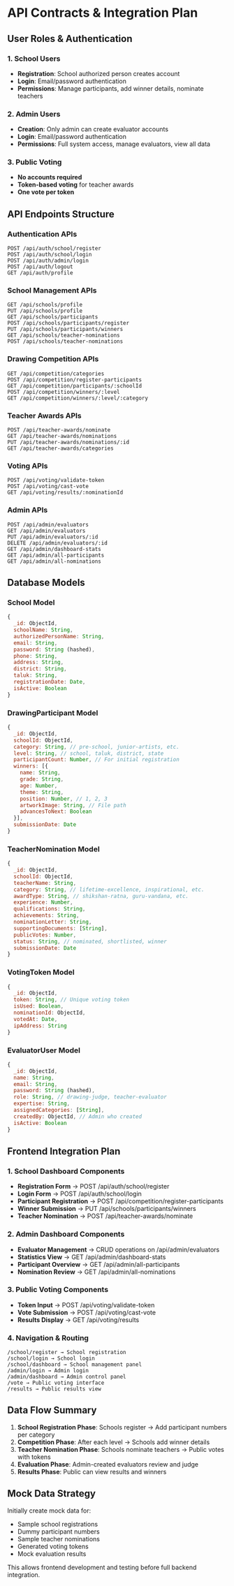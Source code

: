 # API Contracts & Integration Plan

## User Roles & Authentication

### 1. School Users
- **Registration**: School authorized person creates account
- **Login**: Email/password authentication
- **Permissions**: Manage participants, add winner details, nominate teachers

### 2. Admin Users  
- **Creation**: Only admin can create evaluator accounts
- **Login**: Email/password authentication
- **Permissions**: Full system access, manage evaluators, view all data

### 3. Public Voting
- **No accounts required**
- **Token-based voting** for teacher awards
- **One vote per token**

## API Endpoints Structure

### Authentication APIs
```
POST /api/auth/school/register
POST /api/auth/school/login
POST /api/auth/admin/login
POST /api/auth/logout
GET /api/auth/profile
```

### School Management APIs
```
GET /api/schools/profile
PUT /api/schools/profile
GET /api/schools/participants
POST /api/schools/participants/register
PUT /api/schools/participants/winners
GET /api/schools/teacher-nominations
POST /api/schools/teacher-nominations
```

### Drawing Competition APIs
```
GET /api/competition/categories
POST /api/competition/register-participants
GET /api/competition/participants/:schoolId
POST /api/competition/winners/:level
GET /api/competition/winners/:level/:category
```

### Teacher Awards APIs
```
POST /api/teacher-awards/nominate
GET /api/teacher-awards/nominations
PUT /api/teacher-awards/nominations/:id
GET /api/teacher-awards/categories
```

### Voting APIs
```
POST /api/voting/validate-token
POST /api/voting/cast-vote
GET /api/voting/results/:nominationId
```

### Admin APIs
```
POST /api/admin/evaluators
GET /api/admin/evaluators
PUT /api/admin/evaluators/:id
DELETE /api/admin/evaluators/:id
GET /api/admin/dashboard-stats
GET /api/admin/all-participants
GET /api/admin/all-nominations
```

## Database Models

### School Model
```javascript
{
  _id: ObjectId,
  schoolName: String,
  authorizedPersonName: String,
  email: String,
  password: String (hashed),
  phone: String,
  address: String,
  district: String,
  taluk: String,
  registrationDate: Date,
  isActive: Boolean
}
```

### DrawingParticipant Model
```javascript
{
  _id: ObjectId,
  schoolId: ObjectId,
  category: String, // pre-school, junior-artists, etc.
  level: String, // school, taluk, district, state
  participantCount: Number, // For initial registration
  winners: [{
    name: String,
    grade: String,
    age: Number,
    theme: String,
    position: Number, // 1, 2, 3
    artworkImage: String, // File path
    advancesToNext: Boolean
  }],
  submissionDate: Date
}
```

### TeacherNomination Model
```javascript
{
  _id: ObjectId,
  schoolId: ObjectId,
  teacherName: String,
  category: String, // lifetime-excellence, inspirational, etc.
  awardType: String, // shikshan-ratna, guru-vandana, etc.
  experience: Number,
  qualifications: String,
  achievements: String,
  nominationLetter: String,
  supportingDocuments: [String],
  publicVotes: Number,
  status: String, // nominated, shortlisted, winner
  submissionDate: Date
}
```

### VotingToken Model
```javascript
{
  _id: ObjectId,
  token: String, // Unique voting token
  isUsed: Boolean,
  nominationId: ObjectId,
  votedAt: Date,
  ipAddress: String
}
```

### EvaluatorUser Model
```javascript
{
  _id: ObjectId,
  name: String,
  email: String,
  password: String (hashed),
  role: String, // drawing-judge, teacher-evaluator
  expertise: String,
  assignedCategories: [String],
  createdBy: ObjectId, // Admin who created
  isActive: Boolean
}
```

## Frontend Integration Plan

### 1. School Dashboard Components
- **Registration Form** → POST /api/auth/school/register
- **Login Form** → POST /api/auth/school/login  
- **Participant Registration** → POST /api/competition/register-participants
- **Winner Submission** → PUT /api/schools/participants/winners
- **Teacher Nomination** → POST /api/teacher-awards/nominate

### 2. Admin Dashboard Components
- **Evaluator Management** → CRUD operations on /api/admin/evaluators
- **Statistics View** → GET /api/admin/dashboard-stats
- **Participant Overview** → GET /api/admin/all-participants
- **Nomination Review** → GET /api/admin/all-nominations

### 3. Public Voting Components
- **Token Input** → POST /api/voting/validate-token
- **Vote Submission** → POST /api/voting/cast-vote
- **Results Display** → GET /api/voting/results

### 4. Navigation & Routing
```
/school/register → School registration
/school/login → School login
/school/dashboard → School management panel
/admin/login → Admin login
/admin/dashboard → Admin control panel
/vote → Public voting interface
/results → Public results view
```

## Data Flow Summary

1. **School Registration Phase**: Schools register → Add participant numbers per category
2. **Competition Phase**: After each level → Schools add winner details 
3. **Teacher Nomination Phase**: Schools nominate teachers → Public votes with tokens
4. **Evaluation Phase**: Admin-created evaluators review and judge
5. **Results Phase**: Public can view results and winners

## Mock Data Strategy

Initially create mock data for:
- Sample school registrations
- Dummy participant numbers
- Sample teacher nominations
- Generated voting tokens
- Mock evaluation results

This allows frontend development and testing before full backend integration.